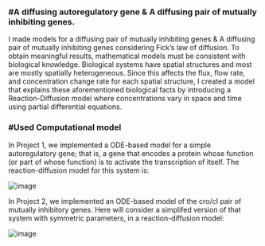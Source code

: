 ### #A diffusing autoregulatory gene & A diffusing pair of mutually inhibiting genes.

I made models for a diffusing pair of mutually inhibiting genes & A diffusing pair of mutually inhibiting genes considering Fick’s law of diffusion. To obtain meaningful results, mathematical models must be consistent with biological knowledge. Biological systems have spatial structures and most are mostly spatially heterogeneous. Since this affects the flux, flow rate, and concentration change rate for each spatial structure, I created a model that explains these aforementioned biological facts by introducing a Reaction-Diffusion model where concentrations vary in space and time using partial differential equations. 


### #Used Computational model
<A diffusing autoregulatory gene>
In Project 1, we implemented a ODE-based model for a simple autoregulatory gene; that is, a gene that encodes a protein whose function (or part of whose function) is to activate the transcription of itself. The reaction-diffusion model for this system is:

![image](https://github.com/user-attachments/assets/16f0ab63-6ec5-4a14-a0f7-43d01e52a242)

<A diffusing pair of mutually-inhibiting genes>
In Project 2, we implemented an ODE-based model of the cro/cI pair of mutually inhibitory genes. Here will consider a simplifed version of that system with symmetric parameters, in a reaction-diffusion model:

![image](https://github.com/user-attachments/assets/5612ea15-6589-44cd-816d-b5082142ba97)
